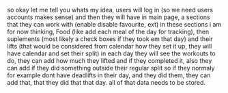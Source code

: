 so okay let me tell you whats my idea, users will log in (so we need users accounts makes sense) and then they will have in main page, a sections that they can work with (enable disable favourite, ext) in these sections i am for now thinking, Food (like add each meal of the day for tracking), then suplements (most likely a check boxes if they took em that day) and their lifts (that would be considered from calendar how they set it up, they will have calendar and set their split) in each day they will see the workouts to do, they can add how much they lifted and if they completed it, also they can add if they did something outside their regular split so if they normaly for example dont have deadlifts in their day, and they did them, they can add that, that they did that that day. all of that data needs to be stored. 
